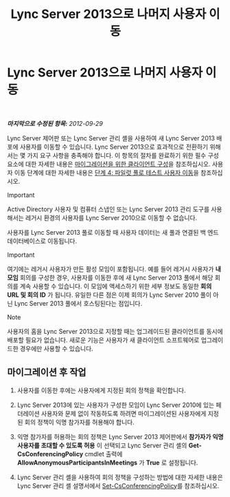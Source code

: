 ﻿---
title: Lync Server 2013으로 나머지 사용자 이동
TOCTitle: Lync Server 2013으로 나머지 사용자 이동
ms:assetid: 72025e1b-97d1-40e9-8a98-28c018942b48
ms:mtpsurl: https://technet.microsoft.com/ko-kr/library/JJ688090(v=OCS.15)
ms:contentKeyID: 49885807
ms.date: 08/24/2015
mtps_version: v=OCS.15
ms.translationtype: HT
---

# Lync Server 2013으로 나머지 사용자 이동

 

_**마지막으로 수정된 항목:** 2012-09-29_

Lync Server 제어판 또는 Lync Server 관리 셸을 사용하여 새 Lync Server 2013 배포에 사용자를 이동할 수 있습니다. Lync Server 2013으로 효과적으로 전환하기 위해서는 몇 가지 요구 사항을 충족해야 합니다. 이 항목의 절차를 완료하기 위한 필수 구성 요소에 대한 자세한 내용은 [마이그레이션을 위한 클라이언트 구성](configure-clients-for-migration.md)을 참조하십시오. 사용자 이동 단계에 대한 자세한 내용은 [단계 4: 파일럿 풀로 테스트 사용자 이동](phase-4-move-test-users-to-the-pilot-pool.md)을 참조하십시오.


> [!IMPORTANT]
> Active Directory 사용자 및 컴퓨터 스냅인 또는 Lync Server 2013 관리 도구를 사용해서는 레거시 환경의 사용자를 Lync Server 2010으로 이동할 수 없습니다.



사용자를 Lync Server 2013 풀로 이동할 때 사용자 데이터는 새 풀과 연결된 백 엔드 데이터베이스로 이동됩니다.


> [!IMPORTANT]
> 여기에는 레거시 사용자가 만든 활성 모임이 포함됩니다. 예를 들어 레거시 사용자가 <STRONG>내 모임</STRONG> 회의를 구성한 경우, 사용자를 이동한 후에 새 Lync Server 2013 풀에서 해당 회의를 계속 사용할 수 있습니다. 이 모임에 액세스하기 위한 세부 정보도 동일한 <STRONG>회의 URL 및 회의 ID</STRONG> 가 됩니다. 유일한 다른 점은 이제 회의가 Lync Server 2010 풀이 아닌 Lync Server 2013 풀에서 호스팅된다는 점입니다.




> [!NOTE]
> 사용자의 홈을 Lync Server 2013으로 지정할 때는 업그레이드된 클라이언트를 동시에 배포할 필요가 없습니다. 새로운 기능은 사용자가 새 클라이언트 소프트웨어로 업그레이드한 경우에만 사용할 수 있습니다.



## 마이그레이션 후 작업

1.  사용자를 이동한 후에는 사용자에게 지정된 회의 정책을 확인합니다.

2.  Lync Server 2013에 있는 사용자가 구성한 모임이 Lync Server 2010에 있는 페더레이션 사용자와 문제 없이 작동하도록 하려면 마이그레이션된 사용자에게 지정된 회의 정책이 익명 참가자를 허용해야 합니다.

3.  익명 참가자를 허용하는 회의 정책은 Lync Server 2013 제어판에서 **참가자가 익명 사용자를 초대할 수 있도록 허용** 이 선택되고 Lync Server 관리 셸의 **Get-CsConferencingPolicy** cmdlet 출력에 **AllowAnonymousParticipantsInMeetings** 가 **True** 로 설정됩니다.

4.  Lync Server 관리 셸을 사용하여 회의 정책을 구성하는 방법에 대한 자세한 내용은 Lync Server 관리 셸 설명서에서 [Set-CsConferencingPolicy](https://docs.microsoft.com/en-us/powershell/module/skype/Set-CsConferencingPolicy)를 참조하십시오.

